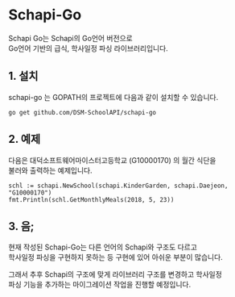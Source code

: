 # Schapi-Go

Schapi Go는 Schapi의 Go언어 버전으로  
Go언어 기반의 급식, 학사일정 파싱 라이브러리입니다.  

## 1. 설치  

schapi-go 는 GOPATH의 프로젝트에 다음과 같이 설치할 수 있습니다.  

```
go get github.com/DSM-SchoolAPI/schapi-go
```

## 2. 예제

다음은 대덕소프트웨어마이스터고등학교 (G10000170) 의 월간 식단을  
불러와 출력하는 예제입니다.

```
schl := schapi.NewSchool(schapi.KinderGarden, schapi.Daejeon, "G10000170")
fmt.Println(schl.GetMonthlyMeals(2018, 5, 23))
```

## 3. 음;

현재 작성된 Schapi-Go는 다른 언어의 Schapi와 구조도 다르고  
학사일정 파싱을 구현하지 못하는 등 구현에 있어 아쉬운 부분이 많습니다. 


그래서 추후 Schapi의 구조에 맞게 라이브러리 구조를 변경하고 학사일정  
파싱 기능을 추가하는 마이그레이션 작업을 진행할 예정입니다.
